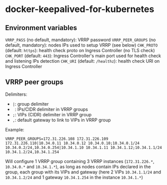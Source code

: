 # docker-keepalived-for-kubernetes

## Environment variables

`VRRP_PASS` (no default, mandatory): VRRP password
`VRRP_PEER_GROUPS` (no default, mandatory): nodes IPs used to setup VRRP (see below)
`CHK_PROTO` (default: `https`): health check proto on Ingress Controller (no TLS check)
`CHK_PORT` (default: `443`): Ingress Controller's main port used for health check and listening IPs detection
`CHK_URI` (default: `/healthz`): health check URI on Ingress Controller

## VRRP peer groups

Delimiters:
- `|`: group delimiter
- ` `: IPs/CIDR delimiter in VRRP groups
- `;`: VIPs (CIDR) delimiter in VRRP group
- `,`: default gateway to link to VIPs in VRRP group

Example:
```
VRRP_PEER_GROUPS=172.31.226.108 172.31.226.109 172.31.226.110|10.34.0.11 10.34.0.12 10.34.0.10;10.34.0.1/24 10.34.0.2/24,10.34.0.254|10.34.1.10 10.34.1.11 10.34.1.12;10.34.1.1/24 10.34.1.2/24,10.34.1.254
```
Will configure 1 VRRP group containing 3 VRRP instances (`172.31.226.*`, `10.34.0.*` and `10.34.1.*`), as long as nodes contain IPs declared in the group, each group with its VIPs and gateway (here 2 VIPs `10.34.1.1/24` and `10.34.1.2/24` and 1 gateway `10.34.1.254` in the instance `10.34.1.*`)

